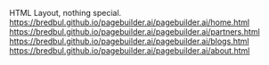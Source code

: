 HTML Layout, nothing special.
<br>
https://bredbul.github.io/pagebuilder.ai/pagebuilder.ai/home.html
https://bredbul.github.io/pagebuilder.ai/pagebuilder.ai/partners.html
https://bredbul.github.io/pagebuilder.ai/pagebuilder.ai/blogs.html
https://bredbul.github.io/pagebuilder.ai/pagebuilder.ai/about.html
